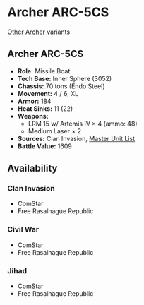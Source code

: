 # Archer ARC-5CS

[Other Archer variants](../archer.md)

## Archer ARC-5CS
- **Role:** Missile Boat
- **Tech Base:** Inner Sphere (3052)
- **Chassis:** 70 tons (Endo Steel)
- **Movement:** 4 / 6, XL
- **Armor:** 184
- **Heat Sinks:** 11 (22)
- **Weapons:**
  - LRM 15 w/ Artemis IV × 4 (ammo: 48)
  - Medium Laser × 2
- **Sources:** Clan Invasion, [Master Unit List](http://masterunitlist.info/Unit/Details/7598/archer-arc-5cs)
- **Battle Value:** 1609

## Availability

### Clan Invasion
- ComStar
- Free Rasalhague Republic

### Civil War
- ComStar
- Free Rasalhague Republic

### Jihad
- ComStar
- Free Rasalhague Republic

